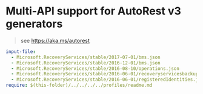 # Multi-API support for AutoRest v3 generators

> see https://aka.ms/autorest

``` yaml $(enable-multi-api)
input-file:
  - Microsoft.RecoveryServices/stable/2017-07-01/bms.json
  - Microsoft.RecoveryServices/stable/2016-12-01/bms.json
  - Microsoft.RecoveryServices/stable/2016-08-10/operations.json
  - Microsoft.RecoveryServices/stable/2016-06-01/recoveryservicesbackup.json
  - Microsoft.RecoveryServices/stable/2016-06-01/registeredIdentities.json
require: $(this-folder)/../../../../profiles/readme.md
```
